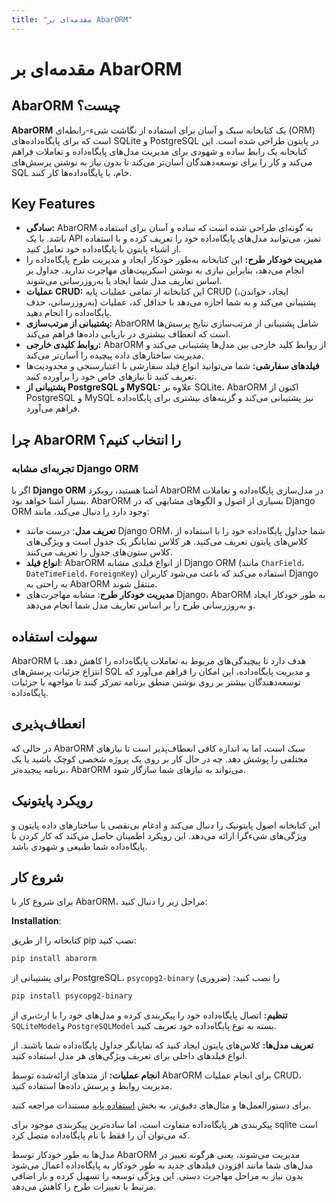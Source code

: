 ```yaml
---
title: "مقدمه‌ای بر AbarORM"
---
```


# مقدمه‌ای بر AbarORM


## AbarORM چیست؟

**AbarORM** یک کتابخانه سبک و آسان برای استفاده از نگاشت شیء-رابطه‌ای (ORM) است که برای پایگاه‌داده‌های SQLite و PostgreSQL در پایتون طراحی شده است. این کتابخانه یک رابط ساده و شهودی برای مدیریت مدل‌های پایگاه‌داده و تعاملات فراهم می‌کند و کار را برای توسعه‌دهندگان آسان‌تر می‌کند تا بدون نیاز به نوشتن پرسش‌های SQL خام، با پایگاه‌داده‌ها کار کنند.
## Key Features


- **سادگی:** AbarORM به گونه‌ای طراحی شده است که ساده و آسان برای استفاده باشد. با یک API تمیز، می‌توانید مدل‌های پایگاه‌داده خود را تعریف کرده و با استفاده از اشیاء پایتون با پایگاه‌داده خود تعامل کنید.
- **مدیریت خودکار طرح:** این کتابخانه به‌طور خودکار ایجاد و مدیریت طرح پایگاه‌داده را انجام می‌دهد، بنابراین نیازی به نوشتن اسکریپت‌های مهاجرت ندارید. جداول بر اساس تعاریف مدل شما ایجاد یا به‌روزرسانی می‌شوند.
- **عملیات CRUD:**  این کتابخانه از تمامی عملیات پایه CRUD (ایجاد، خواندن، به‌روزرسانی، حذف) پشتیبانی می‌کند و به شما اجازه می‌دهد با حداقل کد، عملیات پایگاه‌داده را انجام دهید.
- **پشتیبانی از مرتب‌سازی:** AbarORM شامل پشتیبانی از مرتب‌سازی نتایج پرسش‌ها است که انعطاف بیشتری در بازیابی داده‌ها فراهم می‌کند.
- **روابط کلیدی خارجی:** AbarORM از روابط کلید خارجی بین مدل‌ها پشتیبانی می‌کند و مدیریت ساختارهای داده پیچیده را آسان‌تر می‌کند.
- **فیلدهای سفارشی:** شما می‌توانید انواع فیلد سفارشی با اعتبارسنجی و محدودیت‌ها تعریف کنید تا نیازهای خاص خود را برآورده کنید.
- **پشتیبانی از PostgreSQL و MySQL:** علاوه بر SQLite، AbarORM اکنون از PostgreSQL و MySQL نیز پشتیبانی می‌کند و گزینه‌های بیشتری برای پایگاه‌داده فراهم می‌آورد.

## چرا AbarORM را انتخاب کنیم؟

### تجربه‌ای مشابه Django ORM


اگر با **Django ORM** آشنا هستید، رویکرد AbarORM در مدل‌سازی پایگاه‌داده و تعاملات بسیار آشنا خواهد بود. AbarORM بسیاری از اصول و الگوهای مشابهی که در Django ORM وجود دارد را دنبال می‌کند، مانند:

- **تعریف مدل**: درست مانند Django ORM، شما جداول پایگاه‌داده خود را با استفاده از کلاس‌های پایتون تعریف می‌کنید. هر کلاس نمایانگر یک جدول است و ویژگی‌های کلاس ستون‌های جدول را تعریف می‌کنند.
- **انواع فیلد**: AbarORM از انواع فیلدی مشابه Django ORM (مانند `CharField`، `DateTimeField`، `ForeignKey`) استفاده می‌کند که باعث می‌شود کاربران Django به راحتی به AbarORM منتقل شوند.
- **مدیریت خودکار طرح**: مشابه مهاجرت‌های Django، AbarORM به طور خودکار ایجاد و به‌روزرسانی طرح را بر اساس تعاریف مدل شما انجام می‌دهد.


## سهولت استفاده

AbarORM هدف دارد تا پیچیدگی‌های مربوط به تعاملات پایگاه‌داده را کاهش دهد. با انتزاع جزئیات پرسش‌های SQL و مدیریت پایگاه‌داده، این امکان را فراهم می‌آورد که توسعه‌دهندگان بیشتر بر روی نوشتن منطق برنامه تمرکز کنند تا مواجهه با جزئیات پایگاه‌داده.

## انعطاف‌پذیری

در حالی که AbarORM سبک است، اما به اندازه کافی انعطاف‌پذیر است تا نیازهای مختلفی را پوشش دهد. چه در حال کار بر روی یک پروژه شخصی کوچک باشید یا یک برنامه پیچیده‌تر، AbarORM می‌تواند به نیازهای شما سازگار شود.

## رویکرد پایتونیک

این کتابخانه اصول پایتونیک را دنبال می‌کند و ادغام بی‌نقصی با ساختارهای داده پایتون و ویژگی‌های شیءگرا ارائه می‌دهد. این رویکرد اطمینان حاصل می‌کند که کار کردن با پایگاه‌داده شما طبیعی و شهودی باشد.

## شروع کار


برای شروع کار با AbarORM، مراحل زیر را دنبال کنید:


**Installation**: 

کتابخانه را از طریق pip نصب کنید:

```bash
pip install abarorm
```

برای پشتیبانی از PostgreSQL، `psycopg2-binary` را نصب کنید: (ضروری)

```bash
pip install psycopg2-binary
```


**تنظیم:** اتصال پایگاه‌داده خود را پیکربندی کرده و مدل‌های خود را با ارث‌بری از `SQLiteModel`و `PostgreSQLModel` بسته به نوع پایگاه‌داده خود تعریف کنید.

**تعریف مدل‌ها:** کلاس‌های پایتون ایجاد کنید که نمایانگر جداول پایگاه‌داده شما باشند. از انواع فیلدهای داخلی برای تعریف ویژگی‌های هر مدل استفاده کنید.


**انجام عملیات:** از متدهای ارائه‌شده توسط AbarORM برای انجام عملیات CRUD، مدیریت روابط و پرسش داده‌ها استفاده کنید.

برای دستورالعمل‌ها و مثال‌های دقیق‌تر، به بخش [استفاده پایه](/abarorm/basic_usage.fa) مستندات مراجعه کنید. 

پیکربندی هر پایگاه‌داده متفاوت است، اما ساده‌ترین پیکربندی موجود برای sqlite است که می‌توان آن را فقط با نام پایگاه‌داده متصل کرد.

مدل‌ها به طور خودکار توسط AbarORM مدیریت می‌شوند، یعنی هرگونه تغییر در مدل‌های شما مانند افزودن فیلدهای جدید به طور خودکار به پایگاه‌داده اعمال می‌شود بدون نیاز به مراحل مهاجرت دستی. این ویژگی توسعه را تسهیل کرده و بار اضافی مرتبط با تغییرات طرح را کاهش می‌دهد.
